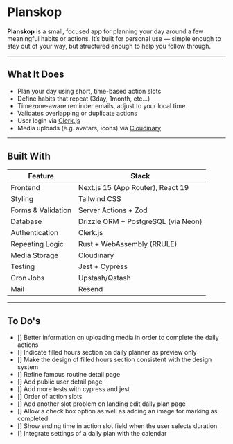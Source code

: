 # Planskop

**Planskop** is a small, focused app for planning your day around a few meaningful habits or actions. It’s built for personal use — simple enough to stay out of your way, but structured enough to help you follow through.

---

## What It Does

- Plan your day using short, time-based action slots
- Define habits that repeat (3day, 1month, etc...)
- Timezone-aware reminder emails, adjust to your local time
- Validates overlapping or duplicate actions
- User login via [Clerk.js](https://clerk.dev)
- Media uploads (e.g. avatars, icons) via [Cloudinary](https://cloudinary.com/)

---

## Built With

| Feature            | Stack                               |
| ------------------ | ----------------------------------- |
| Frontend           | Next.js 15 (App Router), React 19   |
| Styling            | Tailwind CSS                        |
| Forms & Validation | Server Actions + Zod                |
| Database           | Drizzle ORM + PostgreSQL (via Neon) |
| Authentication     | Clerk.js                            |
| Repeating Logic    | Rust + WebAssembly (RRULE)          |
| Media Storage      | Cloudinary                          |
| Testing            | Jest + Cypress                      |
| Cron Jobs          | Upstash/Qstash                      |
| Mail               | Resend                              |

---

## To Do's

- [] Better information on uploading media in order to complete the daily actions
- [] Indicate filled hours section on daily planner as preview only
- [] Make the design of filled hours section consistent with the design system
- [] Refine famous routine detail page
- [] Add public user detail page
- [] Add more tests with cypress and jest
- [] Order of action slots
- [] Add another slot problem on landing edit daily plan page
- [] Allow a check box option as well as adding an image for marking as completed
- [] Show ending time in action slot field when the user selects duration
- [] Integrate settings of a daily plan with the calendar
